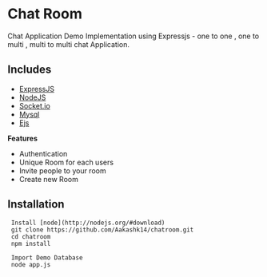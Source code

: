 # Chat Room

Chat Application Demo Implementation using Expressjs - one to one , one to multi , multi to multi chat Application.

## Includes

- [ExpressJS](https://expressjs.com)
- [NodeJS](https://nodejs.org/en/)
- [Socket.io](https://socket.io/docs)
- [Mysql](https://www.mysql.com/)
- [Ejs](https://ejs.co/)

**Features**
* Authentication
* Unique Room for each users
* Invite people to your room
* Create new Room

Installation
------------
```
 Install [node](http://nodejs.org/#download)
 git clone https://github.com/Aakashk14/chatroom.git 
 cd chatroom
 npm install
  
 Import Demo Database 
 node app.js


